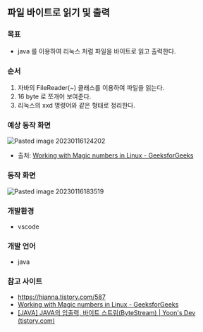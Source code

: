 ## 파일 바이트로 읽기 및 출력

### 목표
 - java 를 이용하여 리눅스 처럼 파일을 바이트로 읽고 출력한다.

### 순서
 1.  자바의 FileReader(~) 클래스를 이용하여 파일을 읽는다. 
 2.  16 byte 로 쪼개어 보여준다.
 3.  리눅스의 xxd 명령어와 같은 형태로 정리한다.

### 예상 동작 화면
 ![Pasted image 20230116124202](https://user-images.githubusercontent.com/31990118/212647141-6cdd8605-3afa-4cec-b12a-03643b9d5763.png)
 * 출처:  [Working with Magic numbers in Linux - GeeksforGeeks](https://www.geeksforgeeks.org/working-with-magic-numbers-in-linux/)



### 동작 화면
 ![Pasted image 20230116183519](https://user-images.githubusercontent.com/31990118/212647227-1f385ced-1d8d-4bf1-a5ff-de5dba0a6bdc.png)



### 개발환경
 - vscode

### 개발 언어
 - java

### 참고 사이트
 - https://hianna.tistory.com/587
 - [Working with Magic numbers in Linux - GeeksforGeeks](https://www.geeksforgeeks.org/working-with-magic-numbers-in-linux/)
 - [[JAVA] JAVA의 입출력, 바이트 스트림(ByteStream) | Yoon's Dev (tistory.com)](https://yooniron.tistory.com/17)